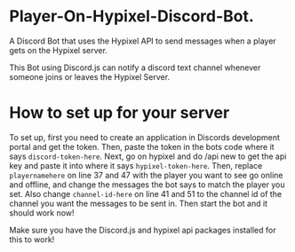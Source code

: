 # Player-On-Hypixel-Discord-Bot.
A Discord Bot that uses the Hypixel API to send messages when a player gets on the Hypixel server.

This Bot using Discord.js can notify a discord text channel whenever someone joins or leaves the Hypixel Server.

# How to set up for your server
To set up, first you need to create an application in Discords development portal and get the token. Then, paste the token in the bots code where it says `discord-token-here`. Next, go on hypixel and do /api new to get the api key and paste it into where it says `hypixel-token-here`. Then, replace `playernamehere` on line 37 and 47 with the player you want to see go online and offline, and change the messages the bot says to match the player you set. Also change `channel-id-here` on line 41 and 51 to the channel id of the channel you want the messages to be sent in. Then start the bot and it should work now!

Make sure you have the Discord.js and hypixel api packages installed for this to work!

